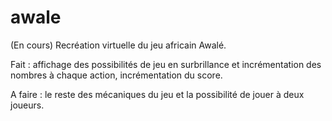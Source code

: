 # awale
(En cours) Recréation virtuelle du jeu africain Awalé.

Fait : affichage des possibilités de jeu en surbrillance et incrémentation des nombres à chaque action, incrémentation du score.

A faire : le reste des mécaniques du jeu et la possibilité de jouer à deux joueurs.

